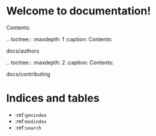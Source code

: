 Welcome to documentation!
=====================================

Contents:

.. toctree::
   :maxdepth: 1
   :caption: Contents:

   docs/authors

.. toctree::
   :maxdepth: 2
   :caption: Contents:

   docs/contributing

Indices and tables
==================

* :ref:`genindex`
* :ref:`modindex`
* :ref:`search`